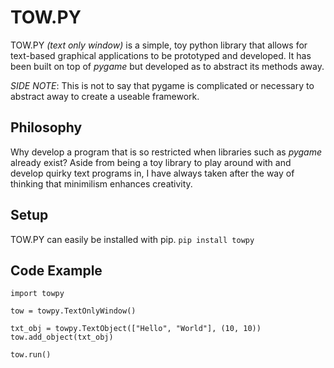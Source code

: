 # TOW.PY

TOW.PY *(text only window)* is a simple, toy python library that allows for text-based graphical
applications to be prototyped and developed. It has been built on top of
*pygame* but developed as to abstract its methods away.

*SIDE NOTE*: This is not to say that pygame is complicated or necessary to
abstract away to create a useable framework.

## Philosophy
Why develop a program that is so restricted when libraries such as *pygame*
already exist? Aside from being a toy library to play around with and develop
quirky text programs in, I have always taken after the way of thinking that
minimilism enhances creativity.

## Setup
TOW.PY can easily be installed with pip.
`pip install towpy`

## Code Example
```
import towpy

tow = towpy.TextOnlyWindow()

txt_obj = towpy.TextObject(["Hello", "World"], (10, 10))
tow.add_object(txt_obj)

tow.run()
```

